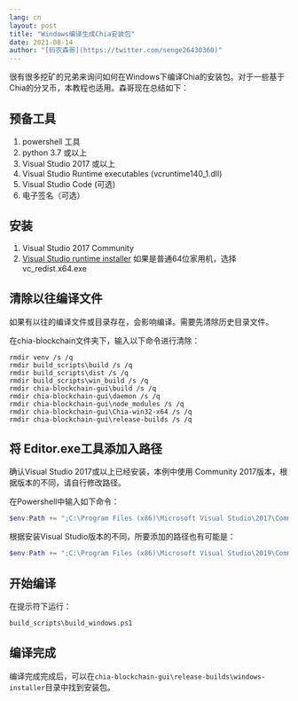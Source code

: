 ```yaml
---
lang: cn
layout: post
title: "Windows编译生成Chia安装包"
date: 2021-08-14
author: "[码农森哥](https://twitter.com/senge26430360)"
---
```


很有很多挖矿的兄弟来询问如何在Windows下编译Chia的安装包。对于一些基于Chia的分叉币，本教程也适用。森哥现在总结如下：

## 预备工具
1. powershell 工具
2. python 3.7 或以上
3. Visual Studio 2017 或以上
4. Visual Studio Runtime executables (vcruntime140_1.dll)
4. Visual Studio Code (可选)
5. 电子签名（可选）


## 安装
1. Visual Studio 2017 Community
2. [Visual Studio runtime installer](https://support.microsoft.com/en-us/topic/the-latest-supported-visual-c-downloads-2647da03-1eea-4433-9aff-95f26a218cc0)
如果是普通64位家用机，选择 vc_redist.x64.exe


## 清除以往编译文件
如果有以往的编译文件或目录存在，会影响编译。需要先清除历史目录文件。

在chia-blockchain文件夹下，输入以下命令进行清除：

```batch
rmdir venv /s /q
rmdir build_scripts\build /s /q
rmdir build_scripts\dist /s /q
rmdir build_scripts\win_build /s /q
rmdir chia-blockchain-gui\build /s /q
rmdir chia-blockchain-gui\daemon /s /q
rmdir chia-blockchain-gui\node_modules /s /q
rmdir chia-blockchain-gui\Chia-win32-x64 /s /q
rmdir chia-blockchain-gui\release-builds /s /q
```

## 将 Editor.exe工具添加入路径
确认Visual Studio 2017或以上已经安装，本例中使用 Community 2017版本，根据版本的不同，请自行修改路径。

在Powershell中输入如下命令：

```powershell
$env:Path += ";C:\Program Files (x86)\Microsoft Visual Studio\2017\Community\VC\Tools\MSVC\14.16.27023\bin\Hostx64\x64\" 
```

根据安装Visual Studio版本的不同，所要添加的路径也有可能是：
```powershell
$env:Path += ";C:\Program Files (x86)\Microsoft Visual Studio\2019\Community\VC\Tools\MSVC\14.29.30037\bin\Hostx64\x64\"
```

## 开始编译
在提示符下运行：

```powershell
build_scripts\build_windows.ps1
```


## 编译完成
编译完成完成后，可以在```chia-blockchain-gui\release-builds\windows-installer```目录中找到安装包。






